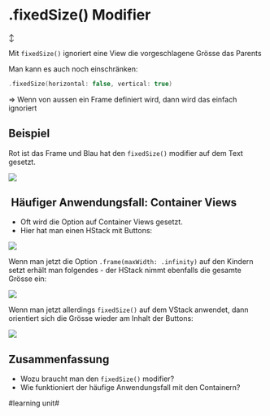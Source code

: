 # .fixedSize() Modifier
↕️

Mit `fixedSize()` ignoriert eine View die vorgeschlagene Grösse das Parents  

Man kann es auch noch einschränken:

```swift
.fixedSize(horizontal: false, vertical: true)
```

=\> Wenn von aussen ein Frame definiert wird, dann wird das einfach ignoriert

## Beispiel

Rot ist das Frame und Blau hat den `fixedSize()` modifier auf dem Text gesetzt.

![][image-1]

##  Häufiger Anwendungsfall: Container Views


- Oft wird die Option auf Container Views gesetzt.
- Hier hat man einen HStack mit Buttons:

![][image-2]

Wenn man jetzt die Option `.frame(maxWidth: .infinity)` auf den Kindern setzt erhält man folgendes - der HStack nimmt ebenfalls die gesamte Grösse ein:

![][image-3]

Wenn man jetzt allerdings `fixedSize()` auf dem VStack anwendet, dann orientiert sich die Grösse wieder am Inhalt der Buttons:

![][image-4]


## Zusammenfassung
- Wozu braucht man den `fixedSize()` modifier?
- Wie funktioniert der häufige Anwendungsfall mit den Containern?

[image-1]:	assets/Bildschirm%C2%ADfoto%202023-05-17%20um%2009.46.14.png
[image-2]:	assets/Bildschirm%C2%ADfoto%202023-05-17%20um%2009.50.31.png
[image-3]:	assets/Bildschirm%C2%ADfoto%202023-05-17%20um%2009.56.06.png
[image-4]:	assets/Bildschirm%C2%ADfoto%202023-05-17%20um%2009.54.54.png

#learning unit#